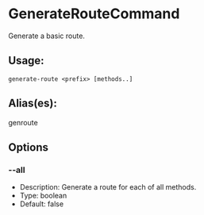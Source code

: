 # GenerateRouteCommand
Generate a basic route.
## Usage:
```
generate-route <prefix> [methods..]
```
## Alias(es):
genroute
## Options
### --all
- Description: Generate a route for each of all methods.
- Type: boolean
- Default: false
